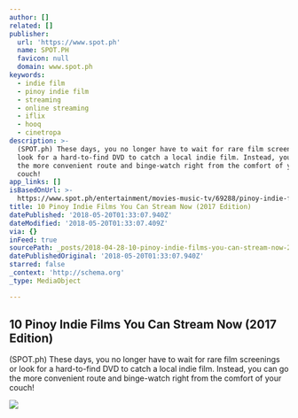 ```yaml
---
author: []
related: []
publisher:
  url: 'https://www.spot.ph'
  name: SPOT.PH
  favicon: null
  domain: www.spot.ph
keywords:
  - indie film
  - pinoy indie film
  - streaming
  - online streaming
  - iflix
  - hooq
  - cinetropa
description: >-
  (SPOT.ph) These days, you no longer have to wait for rare film screenings or
  look for a hard-to-find DVD to catch a local indie film. Instead, you can go
  the more convenient route and binge-watch right from the comfort of your
  couch!
app_links: []
isBasedOnUrl: >-
  https://www.spot.ph/entertainment/movies-music-tv/69288/pinoy-indie-films-streaming-2017-edition-a00001-20170215-lfrm
title: 10 Pinoy Indie Films You Can Stream Now (2017 Edition)
datePublished: '2018-05-20T01:33:07.940Z'
dateModified: '2018-05-20T01:33:07.409Z'
via: {}
inFeed: true
sourcePath: _posts/2018-04-28-10-pinoy-indie-films-you-can-stream-now-2017-edition.md
datePublishedOriginal: '2018-05-20T01:33:07.940Z'
starred: false
_context: 'http://schema.org'
_type: MediaObject

---
```

<article style=""><h1>10 Pinoy Indie Films You Can Stream Now (2017 Edition)</h1><p>(SPOT.ph) These days, you no longer have to wait for rare film screenings or look for a hard-to-find DVD to catch a local indie film. Instead, you can go the more convenient route and binge-watch right from the comfort of your couch!</p><img src="https://images.summitmedia-digital.com/spotph/images/2017/02/14/Indie-Films-to-Stream_640_standard_640x360.jpg" /></article>